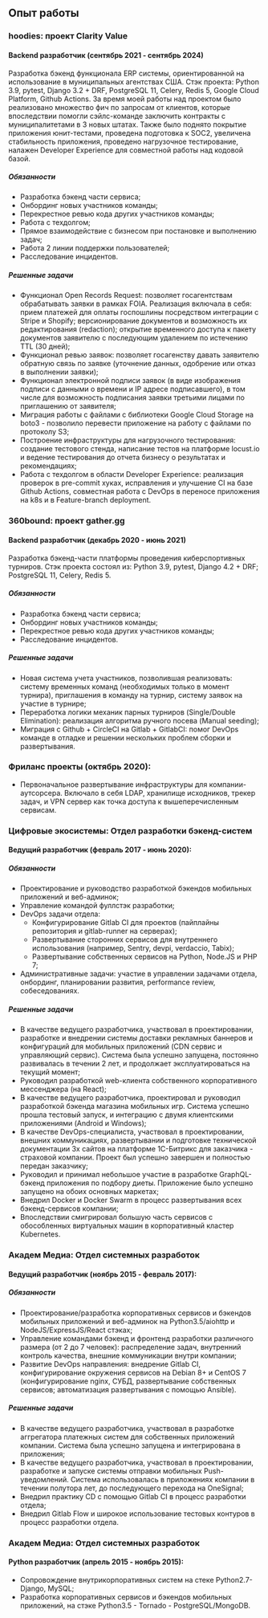 ## Опыт работы

### hoodies: проект Clarity Value
#### Backend разработчик (сентябрь 2021 - сентябрь 2024)
Разработка бэкенд функционала ERP системы, ориентированной на использование в муниципальных агентствах США. Стэк проекта: Python 3.9, pytest, Django 3.2 + DRF, PostgreSQL 11, Celery, Redis 5, Google Cloud Platform, Github Actions. За время моей работы над проектом было реализовано множество фич по запросам от клиентов, которые впоследствии помогли сэйлс-команде заключить контракты с муниципалитетами в 3 новых штатах. Также было поднято покрытие приложения юнит-тестами, проведена подготовка к SOC2, увеличена стабильность приложения, проведено нагрузочное тестирование, налажен Developer Experience для совместной работы над кодовой базой.

##### Обязанности
* Разработка бэкенд части сервиса;
* Онбординг новых участников команды;
* Перекрестное ревью кода других участников команды;
* Работа с техдолгом;
* Прямое взаимодействие с бизнесом при постановке и выполнению задач;
* Работа 2 линии поддержки пользователей;
* Расследование инцидентов.
##### Решенные задачи
* Функционал Open Records Request: позволяет госагентствам обрабатывать заявки в рамках FOIA. Реализация включала в себя: прием платежей для оплаты госпошлины посредством интеграции с Stripe и Shopify; версионирование документов и возможность их редактирования (redaction); открытие временного доступа к пакету документов заявителю с последующим удалением по истечению TTL (30 дней);
* Функционал ревью заявок: позволяет госагенству давать заявителю обратную связь по заявке (уточнение данных, одобрение или отказ в выполнении заявки);
* Функционал электронной подписи заявок (в виде изображения подписи с данными о времени и  IP адресе подписавшего), в том числе для возможность подписания заявки третьими лицами по приглашению от заявителя;
* Миграция работы с файлами с библиотеки Google Cloud Storage на boto3 - позволило перевести приложение на работу с файлами по протоколу S3;
* Построение инфраструктуры для нагрузочного тестирования: создание тестового стенда, написание тестов на платформе locust.io и ведение тестирования до отчета бизнесу о результатах и рекомендациях;
* Работа с техдолгом в области Developer Experience: реализация проверок в pre-commit хуках, исправления и улучшение CI на базе Github Actions, совместная работа с DevOps в переносе приложения на k8s и в Feature-branch deployment.


### 360bound: проект gather.gg
#### Backend разработчик (декабрь 2020 - июнь 2021)
Разработка бэкенд-части платформы проведения киберспортивных турниров. Стэк проекта состоял из: Python 3.9, pytest, Django 4.2 + DRF; PostgreSQL 11, Celery, Redis 5.
##### Обязанности
* Разработка бэкенд части сервиса;
* Онбординг новых участников команды;
* Перекрестное ревью кода других участников команды;
* Расследование инцидентов.
##### Решенные задачи
* Новая система учета участников, позволившая реализовать: систему временных команд (необходимых только в момент турнира), приглашения в команду на турнир, систему заявок на участие в турнире;
* Переработка логики механик парных турниров (Single/Double Elimination): реализация алгоритма ручного посева (Manual seeding);
* Миграция с Github + CircleCI на Gitlab + GitlabCI: помог DevOps команде в отладке и решении нескольких проблем сборки и развертывания.

### Фриланс проекты (октябрь 2020):
* Первоначальное развертывание инфраструктуры для компании-аутсорсера. Включало в себя LDAP, хранилище исходников, трекер задач, и VPN сервер как точка доступа к вышеперечисленным сервисам.

### Цифровые экосистемы: Отдел разработки бэкенд-систем
#### Ведущий разработчик (февраль 2017 - июнь 2020):
##### Обязанности
* Проектирование и руководство разработкой бэкендов мобильных приложений и веб-админок;
* Управление командой фуллстэк разработки;
* DevOps задачи отдела:
  * Конфигурирование Gitlab CI для проектов (пайплайны репозитория и gitlab-runner на серверах);
  * Развертывание сторонних сервисов для внутреннего использования (например, Sentry, devpi, verdaccio, Tabix);
  * Развертывание собственных сервисов на Python, Node.JS и PHP 7;
* Административные задачи: участие в управлении задачами отдела, онбординг, планировании развития, performance review, собеседованиях.
##### Решенные задачи
  * В качестве ведущего разработчика, участвовал в проектировании, разработке и внедрении системы доставки рекламных баннеров и конфигураций для мобильных приложений (CDN сервис и управляющий сервис). Система была успешно запущена, постоянно развивалась в течении 2 лет, и продолжает эксплуатироваться на текущий момент;
  * Руководил разработкой web-клиента собственного корпоративного мессенджера (на React);
  * В качестве ведущего разработчика, проектировал и руководил разработкой бэкенда магазина мобильных игр. Система успешно прошла тестовый запуск, и интеграцию с двумя клиентскими приложениями (Android и Windows);
  * В качестве DevOps-специалиста, участвовал в проектировании, внешних коммуникациях, развертывании и подготовке технической документации 3х сайтов на платформе 1С-Битрикс для заказчика - страховой компании. Проект был успешно завершен и полностью передан заказчику;
  * Руководил и принимал небольшое участие в разработке GraphQL-бэкенд приложения по подбору диеты. Приложение было успешно запущено на обоих основных маркетах;
  * Внедрил Docker и Docker Swarm в процесс развертывания всех бэкенд-сервисов компании;
  * Впоследствии смигрировал большую часть сервисов с обособленных виртуальных машин в корпоративный кластер Kubernetes.
### Академ Медиа: Отдел системных разработок
#### Ведущий разработчик (ноябрь 2015 - февраль 2017):
##### Обязанности
  * Проектирование/разработка корпоративных сервисов и бэкендов мобильных приложений и веб-админок на Python3.5/aiohttp и NodeJS/ExpressJS/React стэках;
  * Управление командами бэкенд и фронтенд разработки различного размера (от 2 до 7 человек): распределение задач, внутренний контроль качества, внешние коммуникации внутри компании;
  * Развитие DevOps направления: внедрение Gitlab CI, конфигурирование окружения сервисов на Debian 8+ и CentOS 7 (конфигурирование nginx, СУБД, развертывание собственных сервисов; автоматизация развертывания с помощью Ansible).
##### Решенные задачи
  * В качестве ведущего разработчика, участвовал в разработке аггрегатора платежных систем для собственных приложений компании. Система была успешно запущена и интегрирована в приложения;
  * В качестве ведущего разработчика, участвовал в проектировании, разработке и запуске системы отправки мобильных Push-уведомлений. Система использовалась в приложениях компании в течении полутора лет, до последующего перехода на OneSignal;
  * Внедрил практику CD с помощью Gitlab CI в процесс разработки отдела;
  * Внедрил Gitlab Flow и широкое использование тестовых контуров в процесс разработки отдела.
### Академ Медиа: Отдел системных разработок
#### Python разработчик (апрель 2015 - ноябрь 2015):
* Сопровождение внутрикорпоративных систем на стеке Python2.7-Django, MySQL;
* Разработка корпоративных сервисов и бэкендов мобильных приложений, на стэке Python3.5 - Tornado - PostgreSQL/MongoDB.
